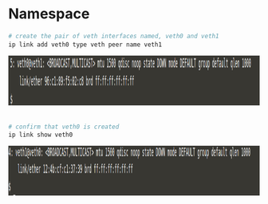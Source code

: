 # Namespace

```bash
# create the pair of veth interfaces named, veth0 and veth1
ip link add veth0 type veth peer name veth1

```


<img src="Images/1.png" height="100" />

```bash

# confirm that veth0 is created
ip link show veth0

```

<img src="Images/2.png" height="100" />